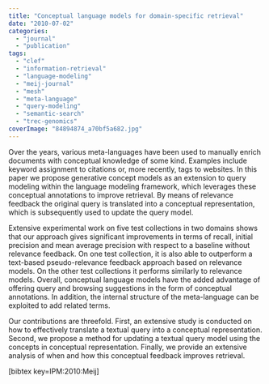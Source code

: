 ```yaml
---
title: "Conceptual language models for domain-specific retrieval"
date: "2010-07-02"
categories:
  - "journal"
  - "publication"
tags:
  - "clef"
  - "information-retrieval"
  - "language-modeling"
  - "meij-journal"
  - "mesh"
  - "meta-language"
  - "query-modeling"
  - "semantic-search"
  - "trec-genomics"
coverImage: "84894874_a70bf5a682.jpg"
---
```


Over the years, various meta-languages have been used to manually enrich documents with conceptual knowledge of some kind. Examples include keyword assignment to citations or, more recently, tags to websites. In this paper we propose generative concept models as an extension to query modeling within the language modeling framework, which leverages these conceptual annotations to improve retrieval. By means of relevance feedback the original query is translated into a conceptual representation, which is subsequently used to update the query model.

Extensive experimental work on five test collections in two domains shows that our approach gives significant improvements in terms of recall, initial precision and mean average precision with respect to a baseline without relevance feedback. On one test collection, it is also able to outperform a text-based pseudo-relevance feedback approach based on relevance models. On the other test collections it performs similarly to relevance models. Overall, conceptual language models have the added advantage of offering query and browsing suggestions in the form of conceptual annotations. In addition, the internal structure of the meta-language can be exploited to add related terms.

Our contributions are threefold. First, an extensive study is conducted on how to effectively translate a textual query into a conceptual representation. Second, we propose a method for updating a textual query model using the concepts in conceptual representation. Finally, we provide an extensive analysis of when and how this conceptual feedback improves retrieval.

\[bibtex key=IPM:2010:Meij\]
